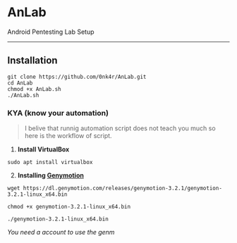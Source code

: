 # AnLab
Android Pentesting Lab Setup


---
## Installation 

```
git clone https://github.com/0nk4r/AnLab.git
cd AnLab
chmod +x AnLab.sh 
./AnLab.sh
```
### KYA (know your automation)
> I belive that runnig automation script does not teach you much so here is the workflow of script.


1. **Install VirtualBox**
 ``` 
 sudo apt install virtualbox 
 ```
 2. **Installing [Genymotion](https://docs.genymotion.com/desktop/latest/01_Get_started.html#installation)**

```
wget https://dl.genymotion.com/releases/genymotion-3.2.1/genymotion-3.2.1-linux_x64.bin

chmod +x genymotion-3.2.1-linux_x64.bin

./genymotion-3.2.1-linux_x64.bin

```
*You need a account to use the genm*

